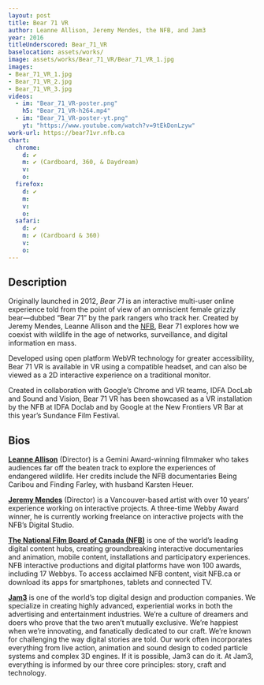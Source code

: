 ```yaml
---
layout: post
title: Bear 71 VR
author: Leanne Allison, Jeremy Mendes, the NFB, and Jam3
year: 2016
titleUnderscored: Bear_71_VR
baselocation: assets/works/
image: assets/works/Bear_71_VR/Bear_71_VR_1.jpg
images:
- Bear_71_VR_1.jpg
- Bear_71_VR_2.jpg
- Bear_71_VR_3.jpg
videos: 
  - im: "Bear_71_VR-poster.png" 
    h5: "Bear_71_VR-h264.mp4" 
  - im: "Bear_71_VR-poster-yt.png" 
    yt: "https://www.youtube.com/watch?v=9tEkDonLzyw"
work-url: https://bear71vr.nfb.ca
chart:
  chrome:
    d: ✔
    m: ✔ (Cardboard, 360, & Daydream)
    v:
    o:
  firefox:
    d: ✔
    m:
    v:
    o: 
  safari:
    d: ✔
    m: ✔ (Cardboard & 360)
    v:
    o:
---
```


## Description
Originally launched in 2012, *Bear 71* is an interactive multi-user online experience told from the point of view of an omniscient female grizzly bear―dubbed “Bear 71” by the park rangers who track her. Created by Jeremy Mendes, Leanne Allison and the [NFB](http://nfb.ca), Bear 71 explores how we coexist with wildlife in the age of networks, surveillance, and digital information en mass.

Developed using open platform WebVR technology for greater accessibility, Bear 71 VR is available in VR using a compatible headset, and can also be viewed as a 2D interactive experience on a traditional monitor.

Created in collaboration with Google’s Chrome and VR teams, IDFA DocLab and Sound and Vision, Bear 71 VR has been showcased as a VR installation by the NFB at IDFA Doclab and by Google at the New Frontiers VR Bar at this year’s Sundance Film Festival.  

## Bios	
**[Leanne Allison](#)** (Director) is a Gemini Award-winning filmmaker who takes audiences far off the beaten track to explore the experiences of endangered wildlife. Her credits include the NFB documentaries Being Caribou and Finding Farley, with husband Karsten Heuer. 

**[Jeremy Mendes](http://www.jeremymendes.com/)** (Director) is a Vancouver-based artist with over 10 years’ experience working on interactive projects. A three-time Webby Award winner, he is currently working freelance on interactive projects with the NFB’s Digital Studio.

**[The National Film Board of Canada (NFB)](https://www.nfb.ca/)** is one of the world’s leading digital content hubs, creating groundbreaking interactive documentaries and animation, mobile content, installations and participatory experiences. NFB interactive productions and digital platforms have won 100 awards, including 17 Webbys. To access acclaimed NFB content, visit NFB.ca or download its apps for smartphones, tablets and connected TV.

**[Jam3](http://www.jam3.com/)** is one of the world’s top digital design and production companies. We specialize in creating highly advanced, experiential works in both the advertising and entertainment industries. We’re a culture of dreamers and doers who prove that the two aren’t mutually exclusive. We’re happiest when we’re innovating, and fanatically dedicated to our craft. We’re known for challenging the way digital stories are told. Our work often incorporates everything from live action, animation and sound design to coded particle systems and complex 3D engines. If it is possible, Jam3 can do it. At Jam3, everything is informed by our three core principles: story, craft and technology.
